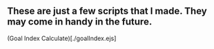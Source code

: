 ## These are just a few scripts that I made. They may come in handy in the future.

(Goal Index Calculate)[./goalIndex.ejs]
